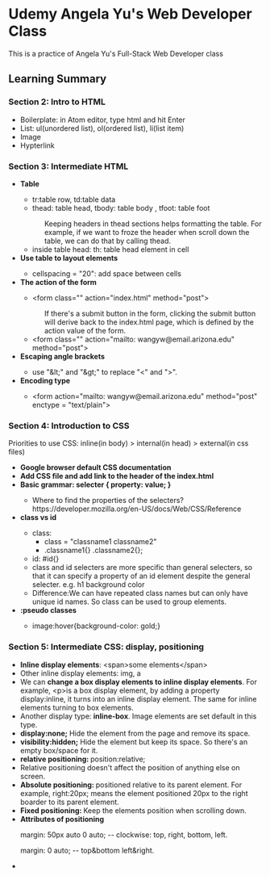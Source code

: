 # Udemy Angela Yu's Web Developer Class
This is a practice of Angela Yu's Full-Stack Web Developer class

<h2>Learning Summary</h2>
  <h3>Section 2: Intro to HTML</h3>
    <ul>
      <li>Boilerplate: in Atom editor, type html and hit Enter</li>
      <li>List: ul(unordered list), ol(ordered list), li(list item)</li>
      <li>Image</li>
      <li>Hypterlink</li>
    </ul>

<h3>Section 3: Intermediate HTML</h3>
  <ul>
    <li><strong>Table</strong></li>
      <ul>
        <li>tr:table row, td:table data</li>
        <li>thead: table head, tbody: table body , tfoot: table foot</li>
          <ul>Keeping headers in thead sections helps formatting the table. For example, if we want to froze the header when scroll down the table, we can do that by calling thead.</ul>
        <li>inside table head: th: table head element in cell
      </ul>
    <li><strong>Use table to layout elements</strong></li>
      <ul>
        <li>cellspacing = "20": add space between cells</li>
      </ul>
    <li><strong>The action of the form</strong></li>
      <ul>  
        <li>
          &lt;form class="" action="index.html" method="post"&gt;
        </li>
          <ul>If there's a submit button in the form, clicking the submit button will derive back to the index.html page, which is defined by the action value of the form.
          </ul>
        <li>&lt;form class="" action="mailto: wangyw@email.arizona.edu" method="post"&gt;
        </li>    
      </ul>
    <li><strong>Escaping angle brackets</strong></li>
      <ul><li>use "&amp;lt;" and "&amp;gt;" to replace "<" and ">".
      </ul>
    <li><strong>Encoding type</strong></li>
      <ul>
        <li>&lt;form action="mailto: wangyw@email.arizona.edu" method="post" enctype = "text/plain"&gt;</li>
      </ul>
</ul>

<h3>Section 4: Introduction to CSS</h3>
  <p>Priorities to use CSS: inline(in body) > internal(in head) > external(in css files)</p>
  <ul>
    <li><strong>Google browser default CSS documentation</strong></li>
    <li><strong>Add CSS file and add link to the header of the index.html</strong></li>
    <li><strong>Basic grammar: selecter { property: value; }</strong></li>
      <ul>
        <li>Where to find the properties of the selecters? https://developer.mozilla.org/en-US/docs/Web/CSS/Reference</li>
      </ul>
    <li><strong>class vs id</strong></li>
      <ul>
        <li>class:
        <ul>
        <li>class = "classname1 classname2"   
        <li>.classname1{}   .classname2{};
      </ul>
        <li>id: #id{}</li>
        <li> class and id selecters are more specific than general selecters, so that it can specify a property of an id element despite the general selecter. e.g. h1 background color</li>
        <li>Difference:We can have repeated class names but can only have unique id names. So class can be used to group elements.
        </li>
      </ul>
    <li><strong>:pseudo classes</strong></li>
      <ul>
        <li>image:hover{background-color: gold;}
      </ul>
  </ul>
<h3>Section 5: Intermediate CSS: display, positioning</h3>
  <ul>
  <li><strong>Inline display elements</strong>: &lt;span&gt;some elements&lt;/span&gt;</li>
  <li>Other inline display elements: img, a
  <li>We can <strong>change a box display elements to inline display elements</strong>. For example, &lt;p&gt;is a box display element, by adding a property display:inline, it turns into an inline display element. The same for inline elements turning to box elements.
  <li>Another display type: <strong>inline-box</strong>. Image elements are set default in this type.
  <li><strong>display:none;</strong> Hide the element from the page and remove its space.
  <li><strong>visibility:hidden;</strong> Hide the element but keep its space. So there's an empty box/space for it.
  <li><strong>relative positioning: </strong> position:relative;
  <li>Relative positioning doesn't affect the position of anything else on screen.
  <li><strong>Absolute positioning: </strong> positioned relative to its parent element. For example, right:20px; means the element positioned 20px to the right boarder to its parent element.
  <li><strong>Fixed positioning: </strong> Keep the elements position when scrolling down.
  <li><strong>Attributes of positioning</strong> </li>
    <p>margin: 50px auto 0 auto; -- clockwise: top, right, bottom, left. </p>
    <p>margin: 0 auto; -- top&bottom left&right.</p>
  <li>
  </ul>
